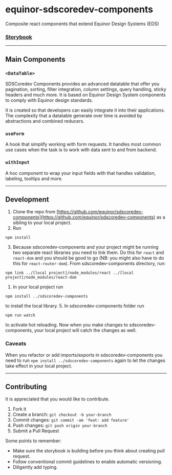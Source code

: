 # equinor-sdscoredev-components

Composite react components that extend Equinor Design Systems (EDS)

### [Storybook](https://equinor.github.io/sdscoredev-components/?path=/story/introduction--page)

---

## Main Components

### `<DataTable>`

SDSCoredev Components provides an advanced datatable that offer you pagination, sorting, filter
integration, column settings, query handling, sticky headers and much more. It is based on Equinor
Design System components to comply with Equinor design standards.

It is created so that developers can easily integrate it into their applications. The complexity that
a datatable generate over time is avoided by abstractions and combined reducers.

### `useForm`

A hook that simplify working with form requests. It handles most common use cases when the task is to work with data sent to and from backend.

### `withInput`

A hoc component to wrap your input fields with that handles validation, labeling, tooltips and more.

---

## Development

1. Clone the repo from [https://github.com/equinor/sdscoredev-components](https://github.com/equinor/sdscoredev-components) as a sibling to your local project.
2. Run

```
npm install
```

3. Because sdscoredev-components and your project might be running two separate react libraries you need to link them.
Do this for `react` and `react-dom` and you should be good to go (NB: you might also have to do this for `react-router-dom`). From sdscoredev-components directory, run:

```
npm link ../[local project]/node_modules/react ../[local project]/node_modules/react-dom  
```

1. In your local project run

```
npm install ../sdscoredev-components
```

to install the local library.
5. In sdscoredev-components folder run

```
npm run watch
```

to activate hot reloading. Now when you make changes to sdscoredev-components, your local project will catch the changes as well.

### Caveats

When you refactor or add imports/exports in sdscoredev-components you need to run `npm install ../sdscoredev-components` again to let the changes take effect in your local project.

___

## Contributing

It is appreciated that you would like to contribute.

1. Fork it
2. Create a branch: `git checkout -b your-branch`
3. Commit changes: `git commit -am 'feat: add feature'`
4. Push changes: `git push origin your-branch`
5. Submit a Pull Request

Some points to remember:

* Make sure the storybook is building before you think about creating pull request.
* Follow conventional commit guidelines to enable automatic versioning.
* Diligently add typing.
